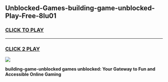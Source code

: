 
## Unblocked-Games-building-game-unblocked-Play-Free-8lu01
<h3>
<a href="https://premium76.site?title=building-game-unblocked&ref=23A">CLICK TO PLAY</a></h3>
<hr>

<h3>
<a href="https://premium76.site?title=building-game-unblocked&ref=23A">CLICK 2 PLAY</a>
  
</h3>

<a href="https://premium76.site?title=building-game-unblocked&ref=23A"><img src="https://clearcache.store/games.png"></a>


**building-game-unblocked games unblocked: Your Gateway to Fun and Accessible Online Gaming**
